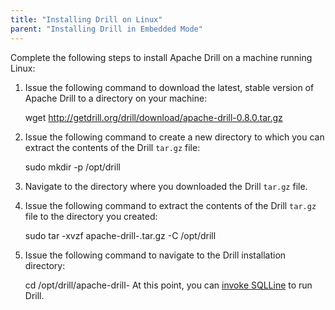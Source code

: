 ```yaml
---
title: "Installing Drill on Linux"
parent: "Installing Drill in Embedded Mode"
---
```

Complete the following steps to install Apache Drill on a machine running
Linux:

  1. Issue the following command to download the latest, stable version of Apache Drill to a directory on your machine:
    
        wget http://getdrill.org/drill/download/apache-drill-0.8.0.tar.gz
  2. Issue the following command to create a new directory to which you can extract the contents of the Drill `tar.gz` file:
  
        sudo mkdir -p /opt/drill
  3. Navigate to the directory where you downloaded the Drill `tar.gz` file.
  4. Issue the following command to extract the contents of the Drill `tar.gz` file to the directory you created:
  
        sudo tar -xvzf apache-drill-<version>.tar.gz -C /opt/drill
  5. Issue the following command to navigate to the Drill installation directory:

        cd /opt/drill/apache-drill-<version>
At this point, you can [invoke
SQLLine](/docs/starting-stopping-drill) to run Drill.